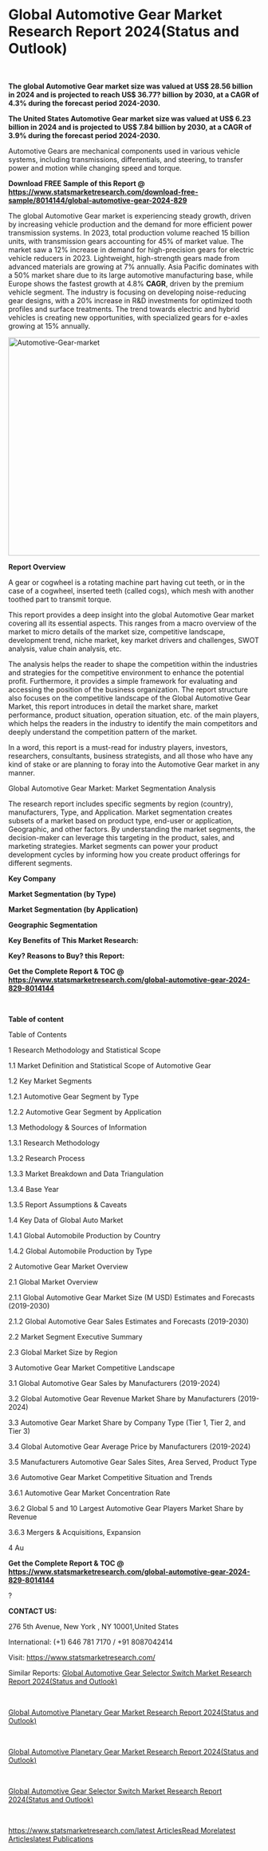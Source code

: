 <h1>Global Automotive Gear Market Research Report 2024(Status and Outlook)</h1><br/><p><strong>The global Automotive Gear market size was valued at US$ 28.56 billion in 2024 and is projected to reach US$ 36.77? billion by 2030, at a <strong>CAGR</strong> of 4.3% during the forecast period 2024-2030.</strong></p>
 
 
 
 <p><strong>The United States Automotive Gear market size was valued at US$ 6.23 billion in 2024 and is projected to US$ 7.84 billion by 2030, at a <strong>CAGR</strong> of 3.9% during the forecast period 2024-2030.</strong></p>
 
 
 
 <p>Automotive Gears are mechanical components used in various vehicle systems, including transmissions, differentials, and steering, to transfer power and motion while changing speed and torque.</p>
 
 
 
 <p><strong>Download FREE Sample of this Report @ <a href="https://www.statsmarketresearch.com/download-free-sample/8014144/global-automotive-gear-2024-829">https://www.statsmarketresearch.com/download-free-sample/8014144/global-automotive-gear-2024-829</a></strong></p>
 
 
 
 <p>The global Automotive Gear market is experiencing steady growth, driven by increasing vehicle production and the demand for more efficient power transmission systems. In 2023, total production volume reached 15 billion units, with transmission gears accounting for 45% of market value. The market saw a 12% increase in demand for high-precision gears for electric vehicle reducers in 2023. Lightweight, high-strength gears made from advanced materials are growing at 7% annually. Asia Pacific dominates with a 50% market share due to its large automotive manufacturing base, while Europe shows the fastest growth at 4.8% <strong>CAGR</strong>, driven by the premium vehicle segment. The industry is focusing on developing noise-reducing gear designs, with a 20% increase in R&D investments for optimized tooth profiles and surface treatments. The trend towards electric and hybrid vehicles is creating new opportunities, with specialized gears for e-axles growing at 15% annually.</p>
 
 
 
 <p><img alt="Automotive-Gear-market" src="https://www.grandresearchstore.com/assets/report-images/Automotive_Gear_market.png" style="width: 730px; height: 438px;" /></p>
 
 
 
 <p><strong>Report Overview</strong></p>
 
 
 
 <p>A gear or cogwheel is a rotating machine part having cut teeth, or in the case of a cogwheel, inserted teeth (called cogs), which mesh with another toothed part to transmit torque.</p>
 
 
 
 <p>This report provides a deep insight into the global Automotive Gear market covering all its essential aspects. This ranges from a macro overview of the market to micro details of the market size, competitive landscape, development trend, niche market, key market drivers and challenges, SWOT analysis, value chain analysis, etc.</p>
 
 
 
 <p>The analysis helps the reader to shape the competition within the industries and strategies for the competitive environment to enhance the potential profit. Furthermore, it provides a simple framework for evaluating and accessing the position of the business organization. The report structure also focuses on the competitive landscape of the Global Automotive Gear Market, this report introduces in detail the market share, market performance, product situation, operation situation, etc. of the main players, which helps the readers in the industry to identify the main competitors and deeply understand the competition pattern of the market.</p>
 
 
 
 <p>In a word, this report is a must-read for industry players, investors, researchers, consultants, business strategists, and all those who have any kind of stake or are planning to foray into the Automotive Gear market in any manner.</p>
 
 
 
 <p>Global Automotive Gear Market: Market Segmentation Analysis</p>
 
 
 
 <p>The research report includes specific segments by region (country), manufacturers, Type, and Application. Market segmentation creates subsets of a market based on product type, end-user or application, Geographic, and other factors. By understanding the market segments, the decision-maker can leverage this targeting in the product, sales, and marketing strategies. Market segments can power your product development cycles by informing how you create product offerings for different segments.</p>
 
 
 
 <p><strong>Key Company</strong></p>
 
 
 
 <p><strong>Market Segmentation (by Type)</strong></p>
 
 
 
 <p><strong>Market Segmentation (<strong>by Application</strong>)</strong></p>
 
 
 
 <p><strong>Geographic Segmentation</strong></p>
 
 
 
 <p><strong>Key Benefits of This Market Research:</strong></p>
 
 
 
 <p><strong>Key? <strong>Reasons to Buy</strong>? this Report:</strong></p>
 
 
 
 <div><b>Get the Complete Report & TOC @ <a href="https://www.statsmarketresearch.com/global-automotive-gear-2024-829-8014144">https://www.statsmarketresearch.com/global-automotive-gear-2024-829-8014144</a></b></div>
 
 
 
 <p><br />
 
 <b>Table of content</b></p>
 
 
 
 <p>Table of Contents<br />
 
 1 Research Methodology and Statistical Scope<br />
 
 1.1 Market Definition and Statistical Scope of Automotive Gear<br />
 
 1.2 Key Market Segments<br />
 
 1.2.1 Automotive Gear Segment by Type<br />
 
 1.2.2 Automotive Gear Segment by Application<br />
 
 1.3 Methodology & Sources of Information<br />
 
 1.3.1 Research Methodology<br />
 
 1.3.2 Research Process<br />
 
 1.3.3 Market Breakdown and Data Triangulation<br />
 
 1.3.4 Base Year<br />
 
 1.3.5 Report Assumptions & Caveats<br />
 
 1.4 Key Data of Global Auto Market<br />
 
 1.4.1 Global Automobile Production by Country<br />
 
 1.4.2 Global Automobile Production by Type<br />
 
 2 Automotive Gear Market Overview<br />
 
 2.1 Global Market Overview<br />
 
 2.1.1 Global Automotive Gear Market Size (M USD) Estimates and Forecasts (2019-2030)<br />
 
 2.1.2 Global Automotive Gear Sales Estimates and Forecasts (2019-2030)<br />
 
 2.2 Market Segment Executive Summary<br />
 
 2.3 Global Market Size by Region<br />
 
 3 Automotive Gear Market Competitive Landscape<br />
 
 3.1 Global Automotive Gear Sales by Manufacturers (2019-2024)<br />
 
 3.2 Global Automotive Gear Revenue Market Share by Manufacturers (2019-2024)<br />
 
 3.3 Automotive Gear Market Share by Company Type (Tier 1, Tier 2, and Tier 3)<br />
 
 3.4 Global Automotive Gear Average Price by Manufacturers (2019-2024)<br />
 
 3.5 Manufacturers Automotive Gear Sales Sites, Area Served, Product Type<br />
 
 3.6 Automotive Gear Market Competitive Situation and Trends<br />
 
 3.6.1 Automotive Gear Market Concentration Rate<br />
 
 3.6.2 Global 5 and 10 Largest Automotive Gear Players Market Share by Revenue<br />
 
 3.6.3 Mergers & Acquisitions, Expansion<br />
 
 4 Au</p>
 
 
 
 <div><b>Get the Complete Report & TOC @ <a href="https://www.statsmarketresearch.com/global-automotive-gear-2024-829-8014144">https://www.statsmarketresearch.com/global-automotive-gear-2024-829-8014144</a></b></div>
 
 
 
 <p>? </p>
 
 
 
 <p><b>CONTACT US:</b><br />
 
 276 5th Avenue, New York , NY 10001,United States<br />
 
 International: (+1) 646 781 7170 / +91 8087042414<br />
 
 Visit: <a href="https://www.statsmarketresearch.com/">https://www.statsmarketresearch.com/</a><br />
 
 Similar Reports: <a href="https://www.statsmarketresearch.com/global-automotive-gear-2024-829-8014144">Global Automotive Gear Selector Switch Market Research Report 2024(Status and Outlook)</a><br />
 
 <br />
 
 <a href="https://www.statsmarketresearch.com/global-automotive-gear-2024-829-8014144">Global Automotive Planetary Gear Market Research Report 2024(Status and Outlook)</a><br />
 
 <br />
 
 <a href="https://www.statsmarketresearch.com/global-automotive-gear-2024-829-8014144">Global Automotive Planetary Gear Market Research Report 2024(Status and Outlook)</a><br />
 
 <br />
 
 <a href="https://www.statsmarketresearch.com/global-automotive-gear-2024-829-8014144">Global Automotive Gear Selector Switch Market Research Report 2024(Status and Outlook)</a><br />
 
 <br />
 
 <a href="https://gyeongbokgung.com">https://www.statsmarketresearch.com/</a><a href="https://hallyeomaritime.com">latest Articles</a><a href="https://jingwansa.com">Read More</a><a href="https://nguoiviet.jp/">latest Articles</a><a href="https://www.intelmarketresearch.com/">latest Publications</a></p>